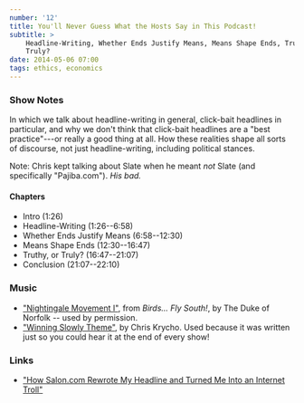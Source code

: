 ```yaml
---
number: '12'
title: You'll Never Guess What the Hosts Say in This Podcast!
subtitle: >
    Headline-Writing, Whether Ends Justify Means, Means Shape Ends, Truthy, or
    Truly?
date: 2014-05-06 07:00
tags: ethics, economics
---
```


### Show Notes

In which we talk about headline-writing in general, click-bait headlines in
particular, and why we don't think that click-bait headlines are a "best
practice"---or really a good thing at all. How these realities shape all sorts
of discourse, not just headline-writing, including political stances.

Note: Chris kept talking about Slate when he meant *not* Slate (and specifically
"Pajiba.com"). *His bad.*

#### Chapters

  - Intro (1:26)
  - Headline-Writing (1:26--6:58)
  - Whether Ends Justify Means (6:58--12:30)
  - Means Shape Ends (12:30--16:47)
  - Truthy, or Truly? (16:47--21:07)
  - Conclusion (21:07--22:10)

### Music

  - ["Nightingale Movement I"][mvt I], from _Birds... Fly South!_, by The Duke
    of Norfolk -- used by permission.
  - ["Winning Slowly Theme"](//soundcloud.com/chriskrycho/winning-slowly),
    by Chris Krycho. Used because it was written just so you could hear it at
    the end of every show!

[mvt I]: //thedukeofnorfolk.bandcamp.com/album/birds-fly-south

### Links

  - ["How Salon.com Rewrote My Headline and Turned Me Into an Internet Troll"][troll]

[troll]: //www.pajiba.com/think_pieces/how-saloncom-rewrote-my-headline-and-turned-me-into-an-internet-troll.php
